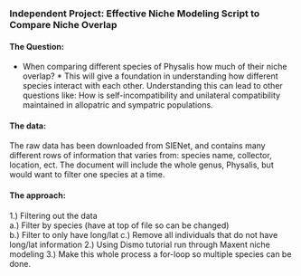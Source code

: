 ### Independent Project: Effective Niche Modeling Script to Compare Niche Overlap

#### The Question:
* When comparing different species of Physalis how much of their niche overlap? *
This will give a foundation in understanding how different species interact with each other. Understanding this can lead
to other questions like: How is self-incompatibility and unilateral compatibility maintained in allopatric and sympatric populations.

#### The data:
The raw data has been downloaded from SIENet, and contains many different rows of information 
that varies from: species name, collector, location, ect. The document will include the whole 
genus, Physalis, but would want to filter one species at a time. 

#### The approach:
1.) Filtering out the data  
	a.) Filter by species (have at top of file so can be changed)  
	b.) Filter to only have long/lat 
	c.) Remove all individuals that do not have long/lat information 
2.) Using Dismo tutorial run through Maxent niche modeling
3.) Make this whole process a for-loop so multiple species can be done.
